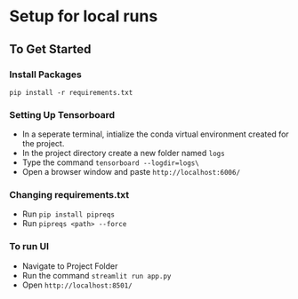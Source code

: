 # Setup for local runs

## To Get Started

### Install Packages

`pip install -r requirements.txt`

### Setting Up Tensorboard

- In a seperate terminal, intialize the conda virtual environment created for the project.
- In the project directory create a new folder named `logs`
- Type the command `tensorboard --logdir=logs\`
- Open a browser window and paste `http://localhost:6006/`

### Changing requirements.txt

- Run `pip install pipreqs`
- Run `pipreqs <path> --force`

### To run UI

- Navigate to Project Folder
- Run the command `streamlit run app.py`
- Open `http://localhost:8501/`
